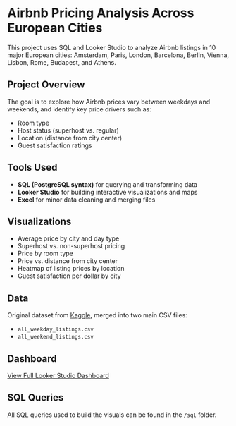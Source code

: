 # Airbnb Pricing Analysis Across European Cities

This project uses SQL and Looker Studio to analyze Airbnb listings in 10 major European cities: Amsterdam, Paris, London, Barcelona, Berlin, Vienna, Lisbon, Rome, Budapest, and Athens.

##  Project Overview
The goal is to explore how Airbnb prices vary between weekdays and weekends, and identify key price drivers such as:
- Room type
- Host status (superhost vs. regular)
- Location (distance from city center)
- Guest satisfaction ratings

##  Tools Used
- **SQL (PostgreSQL syntax)** for querying and transforming data
- **Looker Studio** for building interactive visualizations and maps
- **Excel** for minor data cleaning and merging files

##  Visualizations
- Average price by city and day type
- Superhost vs. non-superhost pricing
- Price by room type
- Price vs. distance from city center
- Heatmap of listing prices by location
- Guest satisfaction per dollar by city

##  Data
Original dataset from [Kaggle](https://www.kaggle.com/datasets/thedevastator/airbnb-prices-in-european-cities), merged into two main CSV files:
- `all_weekday_listings.csv`
- `all_weekend_listings.csv`

##  Dashboard
[View Full Looker Studio Dashboard](YOUR_DASHBOARD_LINK_HERE)

##  SQL Queries
All SQL queries used to build the visuals can be found in the `/sql` folder.
